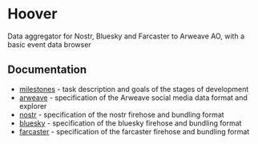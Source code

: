 # Hoover

Data aggregator for Nostr, Bluesky and Farcaster to Arweave AO, with a basic event data browser

## Documentation

- [milestones](doc/milestones.md) - task description and goals of the stages of development
- [arweave](doc/data-spec) - specification of the Arweave social media data format and explorer
- [nostr](doc/nostr.md) - specification of the nostr firehose and bundling format
- [bluesky](doc/bluesky.md) - specification of the bluesky firehose and bundling format
- [farcaster](doc/farcaster.md) - specification of the farcaster firehose and bundling format
